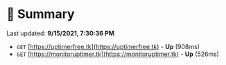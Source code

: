 # 📖 Summary
Last updated: **9/15/2021, 7:30:36 PM**

- `GET` [https://uptimerfree.tk](https://uptimerfree.tk) - **Up** (908ms)
- `GET` [https://monitoruptimer.tk](https://monitoruptimer.tk) - **Up** (526ms)
